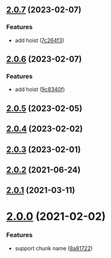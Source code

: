 ## [2.0.7](https://github.com/imcuttle/react-webpack-lazyloader/compare/v2.0.6...v2.0.7) (2023-02-07)

### Features

- add hoist ([7c264f3](https://github.com/imcuttle/react-webpack-lazyloader/commit/7c264f3dcfc5c1093b6f2880a6636cfe70d41fa6))

## [2.0.6](https://github.com/imcuttle/react-webpack-lazyloader/compare/v2.0.5...v2.0.6) (2023-02-07)

### Features

- add hoist ([9c8340f](https://github.com/imcuttle/react-webpack-lazyloader/commit/9c8340f144b11f5a2b012fd6146dd044bcefbc14))

## [2.0.5](https://github.com/imcuttle/react-webpack-lazyloader/compare/v2.0.4...v2.0.5) (2023-02-05)

## [2.0.4](https://github.com/imcuttle/react-webpack-lazyloader/compare/v2.0.3...v2.0.4) (2023-02-02)

## [2.0.3](https://github.com/imcuttle/react-webpack-lazyloader/compare/v2.0.2...v2.0.3) (2023-02-01)

## [2.0.2](https://github.com/imcuttle/react-webpack-lazyloader/compare/v2.0.1...v2.0.2) (2021-06-24)

## [2.0.1](https://github.com/imcuttle/react-webpack-lazyloader/compare/v2.0.0...v2.0.1) (2021-03-11)

# [2.0.0](https://github.com/imcuttle/react-webpack-lazyloader/compare/8a8172245d90b10c268d70fa3051e33558f5049e...v2.0.0) (2021-02-02)

### Features

- support chunk name ([8a81722](https://github.com/imcuttle/react-webpack-lazyloader/commit/8a8172245d90b10c268d70fa3051e33558f5049e))
